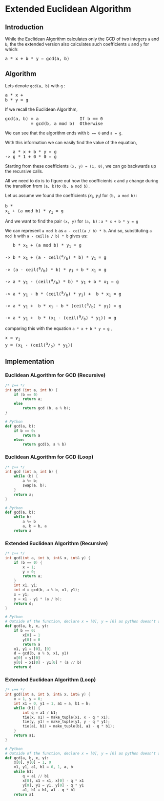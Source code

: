 # Extended Euclidean Algorithm
## Introduction
While the Euclidean Algorithm calculates only the GCD of two integers `a` and `b`, the the extended version also calculates such coefficients `x` and `y` for which:
<pre>a * x + b * y = gcd(a, b)</pre>

## Algorithm
Lets denote `gcd(a, b)` with `g` : <pre>a * x + b * y = g</pre>
If we recall the Euclidean Algorithm, 

<pre>
gcd(a, b) = a                If b == 0
          = gcd(b, a mod b)  Otherwise
</pre>
We can see that the algorithm ends with `b == 0` and `a = g`.

With this information we can easily find the value of the equation,
<pre>
   a * x + b * y = g
-> g * 1 + 0 * 0 = g
</pre>
Starting from these coefficients `(x, y) = (1, 0)` , we can go backwards up the recursive calls.

All we need to do is to figure out how the coefficients `x` and `y` change during the transition from `(a, b)` to `(b, a mod b)` .

Let us assume we found the coefficients _(x<sub>1</sub>, y<sub>1</sub>)_ for `(b, a mod b)` : <pre>b * x<sub>1</sub> + (a mod b) * y<sub>1</sub> = g</pre>

And we want to find the pair `(x, y)` for `(a, b)` : `a * x + b * y = g`

We can represent `a mod b` as `a - ceil(a / b) * b`.  And so, substituting `a mod b` with `a - ceil(a / b) * b` gives us:

<pre>
   b * x<sub>1</sub> + (a mod b) * y<sub>1</sub> = g
          
-> b * x<sub>1</sub> + (a - ceil(<sup>a</sup>/<sub>b</sub>) * b) * y<sub>1</sub> = g
          
-> (a - ceil(<sup>a</sup>/<sub>b</sub>) * b) * y<sub>1</sub> + b * x<sub>1</sub> = g
          
-> a * y<sub>1</sub> - (ceil(<sup>a</sup>/<sub>b</sub>) * b) * y<sub>1</sub> + b * x<sub>1</sub> = g
          
-> a * y<sub>1</sub> - b * (ceil(<sup>a</sup>/<sub>b</sub>) * y<sub>1</sub>) +  b * x<sub>1</sub> = g
          
-> a * y<sub>1</sub> +  b * x<sub>1</sub> - b * (ceil(<sup>a</sup>/<sub>b</sub>) * y<sub>1</sub>) = g
          
-> a * y<sub>1</sub> +  b * (x<sub>1</sub> - (ceil(<sup>a</sup>/<sub>b</sub>) * y<sub>1</sub>)) = g
</pre>
comparing this with the equation `a * x + b * y = g` ,
<pre>
x = y<sub>1</sub>
y = (x<sub>1</sub> - (ceil(<sup>a</sup>/<sub>b</sub>) * y<sub>1</sub>))
</pre>
## Implementation
### Euclidean ALgorithm for GCD (Recursive)
```c++
/* c++ */
int gcd (int a, int b) {
    if (b == 0)
        return a;
    else
        return gcd (b, a % b);
}
```
```py
# Python
def gcd(a, b):
    if b == 0:
        return a
    else:
        return gcd(b, a % b)
```
### Euclidean ALgorithm for GCD (Loop)
```c++
/* c++ */
int gcd (int a, int b) {
    while (b) {
        a %= b;
        swap(a, b);
    }
    return a;
}
```
```python
# Python
def gcd(a, b):
    while b:
        a %= b
        a, b = b, a
    return a
```
### Extended Euclidean Algorithm (Recursive)
```c++
/* c++ */
int gcd(int a, int b, int& x, int& y) {
    if (b == 0) {
        x = 1;
        y = 0;
        return a;
    }
    int x1, y1;
    int d = gcd(b, a % b, x1, y1);
    x = y1;
    y = x1 - y1 * (a / b);
    return d;
}
```
```python
# Python
# Outside of the function, declare x = [0], y = [0] as python doesn't support pass-by-refference 
def gcd(a, b, x, y):
    if b == 0:
        x[0] = 1
        y[0] = 0
        return a
    x1, y1 = [0], [0]
    d = gcd(b, a % b, x1, y1)
    x[0] = y1[0]
    y[0] = x1[0] - y1[0] * (a // b)
    return d
```
### Extended Euclidean Algorithm (Loop)
```c++
/* c++ */
int gcd(int a, int b, int& x, int& y) {
    x = 1, y = 0;
    int x1 = 0, y1 = 1, a1 = a, b1 = b;
    while (b1) {
        int q = a1 / b1;
        tie(x, x1) = make_tuple(x1, x - q * x1);
        tie(y, y1) = make_tuple(y1, y - q * y1);
        tie(a1, b1) = make_tuple(b1, a1 - q * b1);
    }
    return a1;
}
```
```python
# Python
# Outside of the function, declare x = [0], y = [0] as python doesn't support pass-by-refference
def gcd(a, b, x, y):
    x[0], y[0] = 1, 0
    x1, y1, a1, b1 = 0, 1, a, b
    while b1:
        q = a1 // b1
        x[0], x1 = x1, x[0] - q * x1
        y[0], y1 = y1, y[0] - q * y1
        a1, b1 = b1, a1 - q * b1
    return a1
```
